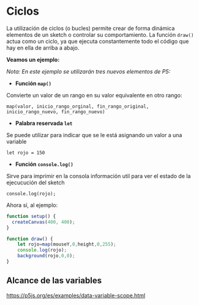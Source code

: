 # Ciclos

La utilización de ciclos (o bucles) permite crear de forma dinámica elementos de un sketch o controlar su comportamiento. La función `draw()` actua como un ciclo, ya que ejecuta constantemente todo el código que hay en ella de arriba a abajo.

**Veamos un ejemplo:**

*Nota: En este ejemplo se utilizarán tres nuevos elementos de P5:*

* **Función `map()`**

Convierte un valor de un rango en su valor equivalente en otro rango:

`map(valor, inicio_rango_orginal, fin_rango_original, inicio_rango_nuevo, fin_rango_nuevo)`

* **Palabra reservada `let`**

Se puede utilizar para indicar que se le está asignando un valor a una variable

`let rojo = 150`

* **Función `console.log()`**

Sirve para imprimir en la consola información util para ver el estado de la ejecucución del sketch

`console.log(rojo);`

Ahora sí, al ejemplo:

```javascript
function setup() {
  createCanvas(400, 400);
}

function draw() {
	let rojo=map(mouseY,0,height,0,255);
	console.log(rojo);
  	background(rojo,0,0);
}
```

## Alcance de las variables

https://p5js.org/es/examples/data-variable-scope.html

